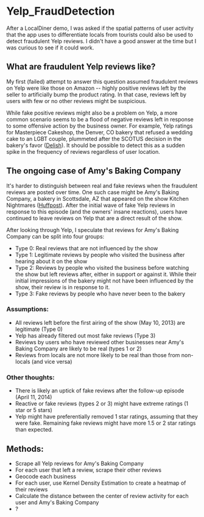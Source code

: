 # Yelp_FraudDetection

After a LocalDiner demo, I was asked if the spatial patterns of user activity that the app uses to differentiate locals from tourists could also be used to detect fraudulent Yelp reviews. I didn't have a good answer at the time but I was curious to see if it could work.


## What are fraudulent Yelp reviews like?
My first (failed) attempt to answer this question assumed fraudulent reviews on Yelp were like those on Amazon -- highly positive reviews left by the seller to artificially bump the product rating. In that case, reviews left by users with few or no other reviews might be suspicious.

While fake positive reviews might also be a problem on Yelp, a more common scenario seems to be a flood of negative reviews left in response to some offensive action by the business owner. For example, Yelp ratings for Masterpiece Cakeshop, the Denver, CO bakery that refused a wedding cake to an LGBT couple, plummeted after the SCOTUS decision in the bakery's favor ([Delish](https://www.delish.com/food-news/a21205908/yelp-reviews-have-plummeted-for-the-colorado-bakery-involved-in-same-sex-wedding-cake-case/)). It should be possible to detect this as a sudden spike in the frequency of reviews regardless of user location.


## The ongoing case of Amy's Baking Company
It's harder to distinguish between real and fake reviews when the fraudulent reviews are posted over time. One such case might be Amy's Baking Company, a bakery in Scottsdale, AZ that appeared on the show Kitchen Nightmares ([Huffpost](https://www.huffingtonpost.com/2013/05/14/amys-baking-company-kitchen-nightmares_n_3274345.html)). After the initial wave of fake Yelp reviews in response to this episode (and the owners' insane reactions), users have continued to leave reviews on Yelp that are a direct result of the show.

After looking through Yelp, I speculate that reviews for Amy's Baking Company can be split into four groups:

+ Type 0: Real reviews that are not influenced by the show
+ Type 1: Legitimate reviews by people who visited the business after hearing about it on the show
+ Type 2: Reviews by people who visited the business before watching the show but left reviews after, either in support or against it. While their initial impressions of the bakery might not have been influenced by the show, their review is in response to it.
+ Type 3: Fake reviews by people who have never been to the bakery

### Assumptions:
+ All reviews left before the first airing of the show (May 10, 2013) are legitimate (Type 0)
+ Yelp has already filtered out most fake reviews (Type 3)
+ Reviews by users who have reviewed other businesses near Amy's Baking Company are likely to be real (types 1 or 2)
+ Reviews from locals are not more likely to be real than those from non-locals (and vice versa)

### Other thoughts:
+ There is likely an uptick of fake reviews after the follow-up episode (April 11, 2014)
+ Reactive or fake reviews (types 2 or 3) might have extreme ratings (1 star or 5 stars)
+ Yelp might have preferentially removed 1 star ratings, assuming that they were fake. Remaining fake reviews might have more 1.5 or 2 star ratings than expected.


## Methods:
+ Scrape all Yelp reviews for Amy's Baking Company
+ For each user that left a review, scrape their other reviews
+ Geocode each business
+ For each user, use Kernel Density Estimation to create a heatmap of their reviews
+ Calculate the distance between the center of review activity for each user and Amy's Baking Company
+ ?

